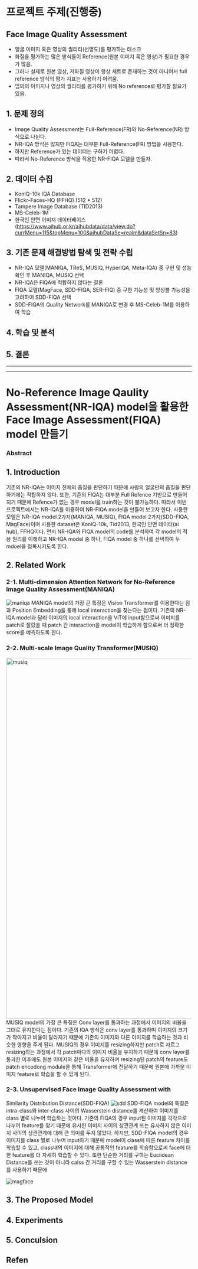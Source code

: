 # 프로젝트 주제(진행중)
## Face Image Quality Assessment
- 얼굴 이미지 혹은 영상의 퀄리티(선명도)를 평가하는 태스크
- 화질을 평가하는 많은 방식들이 Reference(원본 이미지 혹은 영상)가 필요한 경우가 많음.
- 그러나 실제로 원본 영상, 저화질 영상이 항상 세트로 존재하는 것이 아니어서 full reference 방식의 평가 지표는 사용하기 어려움. 
- 임의의 이미지나 영상의 퀄리티를 평가하기 위해 No reference로 평가할 필요가 있음.  
## 1. 문제 정의
- Image Quality Assessment는 Full-Reference(FR)와 No-Reference(NR) 방식으로 나뉜다.
- NR-IQA 방식은 많지만 FIQA는 대부분 Full-Reference(FR) 방법을 사용한다.
- 하지만 Reference가 있는 데이터는 구하기 어렵다.
- 따라서 No-Reference 방식을 적용한 NR-FIQA 모델을 만들자.

## 2. 데이터 수집
- KonIQ-10k IQA Database
- Flickr-Faces-HQ (FFHQ) (512 * 512)
- Tampere Image Database (TID2013)
- MS-Celeb-1M
- 한국인 안면 이미지 데이터베이스(https://www.aihub.or.kr/aihubdata/data/view.do?currMenu=115&topMenu=100&aihubDataSe=realm&dataSetSn=83)

## 3. 기존 문제 해결방법 탐색 및 전략 수립
- NR-IQA 모델(MANIQA, TReS, MUSIQ, HyperIQA, Meta-IQA) 중 구현 및 성능 확인 후 MANIQA, MUSIQ 선택
- NR-IQA은 FIQA에 적합하지 않다는 결론
- FIQA 모델(MagFace, SDD-FIQA, SER-FIQ) 중 구현 가능성 및 앙상블 가능성을 고려하여 SDD-FIQA 선택
- SDD-FIQA의 Quality Network를 MANIQA로 변경 후 MS-Celeb-1M를 이용하여 학습

## 4. 학습 및 분석

## 5. 결론

***

---
# No-Reference Image Qaulity Assessment(NR-IQA) model을 활용한 Face  Image Assessment(FIQA) model 만들기

### Abstract

## 1. Introduction
기존의 NR-IQA는 이미지 전체의 품질을 판단하기 때문에 사람의 얼굴만의 품질을 판단하기에는 적합하지 않다. 또한, 기존의 FIQA는 대부분 Full Refence 기반으로 만들어지기 때문에 Refence가 없는 경우 model을 train하는 것이 불가능하다. 따라서 이번 프로젝트에서는 NR-IQA를 이용하여 NR-FIQA model을 만들어 보고자 한다.
사용한 모델은 NR-IQA model 2가지(MANIQA, MUSIQ), FIQA model 2가지(SDD-FIQA, MagFace)이며 사용한 dataset은 KonIQ-10k, Tid2013, 한국인 안면 데이터(ai hub), FFHQ이다. 먼저 NR-IQA와 FIQA model의 code를 분석하여 각 model의 적용 원리를 이해하고 NR-IQA model 중 하나, FIQA model 중 하나를 선택하여 두 mdoel을 접목시키도록 한다.

## 2. Related Work
### 2-1. Multi-dimension Attention Network for No-Reference Image Quality Assessment(MANIQA)
![maniqa](https://user-images.githubusercontent.com/103994779/193990724-5bd1cdc8-17b5-400f-a3e8-d2fe74ec2f1e.png)
MANIQA model의 가장 큰 특징은 Vision Transformer를 이용한다는 점과 Position Embedding을 통해 local interaction을 찾는다는 점이다. 기존의 NR-IQA model과 달리 이미지의 local interaction을 ViT에 input함으로써 이미지를 patch로 잘랐을 때 patch 간 interaction을 model이 학습하게 함으로써 더 정확한 score를 예측하도록 한다.

### 2-2. Multi-scale Image Quality Transformer(MUSIQ)
<img width="977" alt="musiq" src="https://user-images.githubusercontent.com/103994779/193990542-2e5f387d-5804-4564-b546-4ccd5cf0be2e.png">
MUSIQ model의 가장 큰 특징은 Conv layer를 통과하는 과정에서 이미지의 비율을 그대로 유지한다는 점이다. 기존의 IQA 방식은 conv layer를 통과하며 이미지의 크기가 작아지고 비율이 달라지기 때문에 기존의 이미지와 다른 이미지를 학습하는 것과 비슷한 영향을 주게 된다. MUSIQ의 경우 이미지를 resizing하지만 patch로 자르고 resizing하는 과정에서 각 patch마다의 이미지 비율을 유지하기 때문에 conv layer를 통과한 이후에도 원본 이미지와 같은 비율을 유지하며 resizing된 patch의 feature도 patch encodong module을 통해 Transformer에 전달하기 때문에 원본에 가까운 이미지 feature로 학습을 할 수 있게 된다.

### 2-3.  Unsupervised Face Image Quality Assessment with
Similarity Distribution Distance(SDD-FIQA)
![sdd](https://user-images.githubusercontent.com/103994779/193990574-1c3b39b4-5262-4ba9-a35e-bca8df42a073.png)
SDD-FIQA model의 특징은 intra-class와 inter-class 사이의 Wasserstein distance를 계산하여 이미지를 class 별로 나누어 학습하는 것이다. 기존의 FIQA의 경우 input된 이미지를 각각으로 나누어 feature를 찾기 때문에 유사한 이미지 사이의 상관관계 또는 유사하지 않은 이미지 사이의 상관관계에 대해 큰 의미를 두지 않았다. 하지만, SDD-FIQA model의 경우 이미지를 class 별로 나누어 input하기 때문에 model이 class에 따른 feature 차이를 학습할 수 있고, class내의 이미지에 대해 공통적인 feature를 학습함으로써 face에 대한 feature를 더 자세히 학습할 수 있다. 또한 단순한 거리를 구하는 Euclidean Distance를 쓰는 것이 아니라 calss 간 거리를 구할 수 있는 Wasserstein distance를 사용하기 때문에 


![magface](https://user-images.githubusercontent.com/103994779/193990509-a587cb33-3c1d-41bd-9e94-34ed279d1fc1.png)
## 3. The Proposed Model
## 4. Experiments
## 5. Conculsion

## Refen



